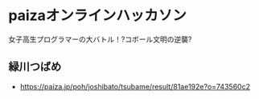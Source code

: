 # paizaオンラインハッカソン

女子高生プログラマーの大バトル！?コボール文明の逆襲?


## 緑川つばめ

+ https://paiza.jp/poh/joshibato/tsubame/result/81ae192e?o=743560c2
